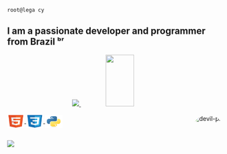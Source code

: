```console
root@lega cy
```
## I am a passionate developer and programmer from Brazil ᵇʳ

<div align="center">
  <a href="https://github.com/legacylol">
  <img height="180em" src="https://github-readme-stats.vercel.app/api?username=legacylol&show_icons=true&theme=material-palenight&include_all_commits=true&count_private=true"/>
  <img width="36%" height="120em" src="https://github-readme-stats.vercel.app/api/top-langs/?username=legacylol&layout=compact&langs_count=4&theme=material-palenight"/>
</div>
<div style="display: inline_block"><br>
  <img align="center" alt="legacy-HTML" height="30" width="40" src="https://raw.githubusercontent.com/devicons/devicon/master/icons/html5/html5-original.svg">
  <img align="center" alt="legacy-CSS" height="30" width="40" src="https://raw.githubusercontent.com/devicons/devicon/master/icons/css3/css3-original.svg">
  <img align="center" alt="legacy-Python" height="30" width="40" src="https://raw.githubusercontent.com/devicons/devicon/master/icons/python/python-original.svg">
  <img align="right" alt="devil-pic" height="150" style="border-radius:50px;" 
       src="https://64.media.tumblr.com/eaed5cc184e6c8908a857e61e8d8e63f/f59819e92e631040-f0/s400x600/4e2b35551a53e182558ff50f6234b3a0daadff63.png">
</div>

  ##
 
<div> 
  <a href = "mailto:wendelp313@gmail.com"><img src="https://img.shields.io/badge/-Gmail-%23333?style=for-the-badge&logo=gmail&logoColor=white" target="_blank"></a>
</div>
